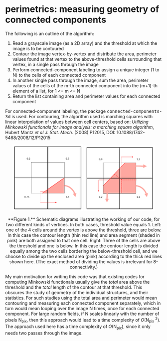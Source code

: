 # perimetrics: measuring geometry of connected components
The following is an outline of the algorithm:
1. Read a grayscale image (as a 2D array) and the threshold at which the image is to be contoured
2. Contour the image vertex-by-vertex and distribute the area, perimeter values found at that vertex to the above-threshold cells surrounding that vertex, in a single pass through the image
3. Perform connected-component labeling to assign a unique integer (1 to N) to the cells of each connected component
4. In another single pass through the image, sum the area, perimeter values of the cells of the m-th connected component into the (m+1)-th element of a list, for 1 <= m <= N
5. Return the list containing area and perimeter values for each connected component

For connected-component labeling, the package <tt>connected-components-3d</tt> is used.
For contouring, the algorithm used is marching squares with linear interpolation of values between cell centers, based on:
*Utilizing Minkowski functionals for image analysis: a marching square algorithm*, Hubert Mantz *et al J. Stat. Mech.* (2008) P12015, DOI: 10.1088/1742-5468/2008/12/P12015

<p align="middle">
  <img src="/code_description_1.PNG" width="45%" />
  <img src="/code_description_2.PNG" width="45%" />
</p>
<p align="center">
**Figure 1.** Schematic diagrams illustrating the working of our code,
for two different kinds of vertices. In both cases, threshold value
equals 1. Left: one of the 4 cells around the vertex is above the
threshold, three are below. In this case the contour length (thin
red line) and area segment (shaded in pink) are both assigned to
that one cell. Right: Three of the cells are above the threshold and
one is below. In this case the contour length is divided equally
among the two cells bordering the below-threshold cell, and we
choose to divide up the enclosed area (pink) according to the thick
red lines shown here. (The exact method of dividing the values is
irrelevant for 8-connectivity.)
</p>


My main motivation for writing this code was that existing codes for computing Minkowski functionals usually give the *total* area above the threshold and the *total* length of the contour at that threshold. This obscures the study of geometry of the individual structures, and their statistics. For such studies using the total area and perimeter would mean contouring and measuring each connected component separately, which in turn would mean looping over the image N times, once for each connected component. For large random fields, if N scales linearly with the number of pixels N<sub>pix</sub>, then this approach would lead to a time complexity of *O*(N<sub>pix</sub> <sup>2</sup>). The approach used here has a time complexity of *O*(N<sub>pix</sub>), since it only needs two passes through the image.

